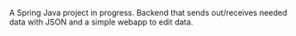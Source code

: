 A Spring Java project in progress.
Backend that sends out/receives needed data with JSON and a simple webapp to edit data.  
